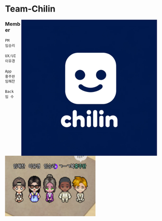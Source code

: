 # Team-Chilin
<img src="/profile/chilinProfile.png" width="450" height="450" align="right"/>

### Member

```js
PM
임승리

UX/UI
이유경 

App 
홍주완
임해찬

Back
임 수
```
<img src="/profile/zep.png" width="300" height="200" align="left"/>
